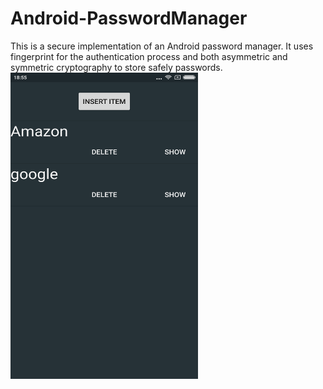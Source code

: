 # Android-PasswordManager
This is a secure implementation of an Android password manager. It uses fingerprint for the authentication process and both asymmetric and symmetric cryptography to store safely passwords.
 <img src="https://github.com/adricarda/Android-PasswordManager/blob/master/home.png" width="300" height="490">
